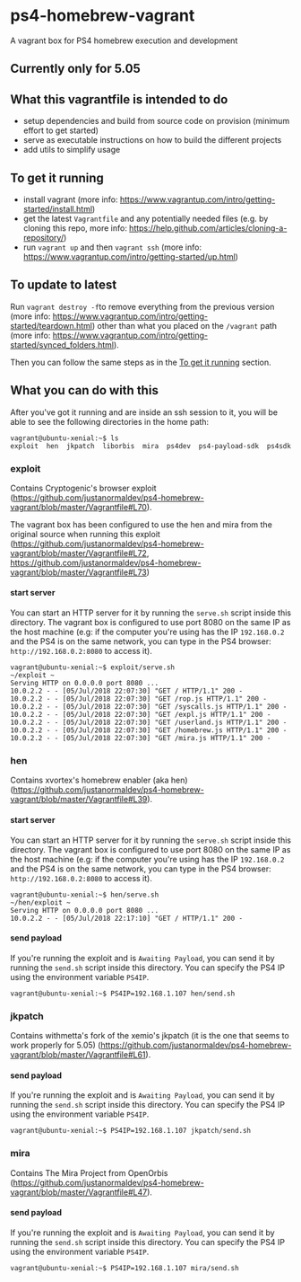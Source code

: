 # ps4-homebrew-vagrant

A vagrant box for PS4 homebrew execution and development

## Currently only for 5.05

## What this vagrantfile is intended to do

- setup dependencies and build from source code on provision (minimum effort to get started)
- serve as executable instructions on how to build the different projects
- add utils to simplify usage

## To get it running

- install vagrant (more info: https://www.vagrantup.com/intro/getting-started/install.html)
- get the latest `Vagrantfile` and any potentially needed files (e.g. by cloning this repo, more info: https://help.github.com/articles/cloning-a-repository/)
- run `vagrant up` and then `vagrant ssh` (more info: https://www.vagrantup.com/intro/getting-started/up.html)

## To update to latest

Run `vagrant destroy -f`to remove everything from the previous version (more info: https://www.vagrantup.com/intro/getting-started/teardown.html) other than what you placed on the `/vagrant` path (more info: https://www.vagrantup.com/intro/getting-started/synced_folders.html).

Then you can follow the same steps as in the [To get it running](#to-get-it-running) section.

## What you can do with this

After you've got it running and are inside an ssh session to it, you will be able to see the following directories in the home path:

```
vagrant@ubuntu-xenial:~$ ls
exploit  hen  jkpatch  liborbis  mira  ps4dev  ps4-payload-sdk  ps4sdk
```

### exploit

Contains Cryptogenic's browser exploit (https://github.com/justanormaldev/ps4-homebrew-vagrant/blob/master/Vagrantfile#L70).

The vagrant box has been configured to use the hen and mira from the original source when running this exploit (https://github.com/justanormaldev/ps4-homebrew-vagrant/blob/master/Vagrantfile#L72, https://github.com/justanormaldev/ps4-homebrew-vagrant/blob/master/Vagrantfile#L73)

#### start server

You can start an HTTP server for it by running the `serve.sh` script inside this directory. The vagrant box is configured to use port 8080 on the same IP as the host machine
(e.g: if the computer you're using has the IP `192.168.0.2` and the PS4 is on the same network, you can type in the PS4 browser: `http://192.168.0.2:8080` to access it).

```
vagrant@ubuntu-xenial:~$ exploit/serve.sh
~/exploit ~
Serving HTTP on 0.0.0.0 port 8080 ...
10.0.2.2 - - [05/Jul/2018 22:07:30] "GET / HTTP/1.1" 200 -
10.0.2.2 - - [05/Jul/2018 22:07:30] "GET /rop.js HTTP/1.1" 200 -
10.0.2.2 - - [05/Jul/2018 22:07:30] "GET /syscalls.js HTTP/1.1" 200 -
10.0.2.2 - - [05/Jul/2018 22:07:30] "GET /expl.js HTTP/1.1" 200 -
10.0.2.2 - - [05/Jul/2018 22:07:30] "GET /userland.js HTTP/1.1" 200 -
10.0.2.2 - - [05/Jul/2018 22:07:30] "GET /homebrew.js HTTP/1.1" 200 -
10.0.2.2 - - [05/Jul/2018 22:07:30] "GET /mira.js HTTP/1.1" 200 -
```

### hen

Contains xvortex's homebrew enabler (aka hen) (https://github.com/justanormaldev/ps4-homebrew-vagrant/blob/master/Vagrantfile#L39).

#### start server

You can start an HTTP server for it by running the `serve.sh` script inside this directory. The vagrant box is configured to use port 8080 on the same IP as the host machine
(e.g: if the computer you're using has the IP `192.168.0.2` and the PS4 is on the same network, you can type in the PS4 browser: `http://192.168.0.2:8080` to access it).

```
vagrant@ubuntu-xenial:~$ hen/serve.sh
~/hen/exploit ~
Serving HTTP on 0.0.0.0 port 8080 ...
10.0.2.2 - - [05/Jul/2018 22:17:10] "GET / HTTP/1.1" 200 -
```

#### send payload

If you're running the exploit and is `Awaiting Payload`, you can send it by running the `send.sh` script inside this directory.
You can specify the PS4 IP using the environment variable `PS4IP`.

```
vagrant@ubuntu-xenial:~$ PS4IP=192.168.1.107 hen/send.sh
```

### jkpatch

Contains withmetta's fork of the xemio's jkpatch (it is the one that seems to work properly for 5.05) (https://github.com/justanormaldev/ps4-homebrew-vagrant/blob/master/Vagrantfile#L61).

#### send payload

If you're running the exploit and is `Awaiting Payload`, you can send it by running the `send.sh` script inside this directory.
You can specify the PS4 IP using the environment variable `PS4IP`.

```
vagrant@ubuntu-xenial:~$ PS4IP=192.168.1.107 jkpatch/send.sh
```

### mira

Contains The Mira Project from OpenOrbis (https://github.com/justanormaldev/ps4-homebrew-vagrant/blob/master/Vagrantfile#L47).

#### send payload

If you're running the exploit and is `Awaiting Payload`, you can send it by running the `send.sh` script inside this directory.
You can specify the PS4 IP using the environment variable `PS4IP`.

```
vagrant@ubuntu-xenial:~$ PS4IP=192.168.1.107 mira/send.sh
```
